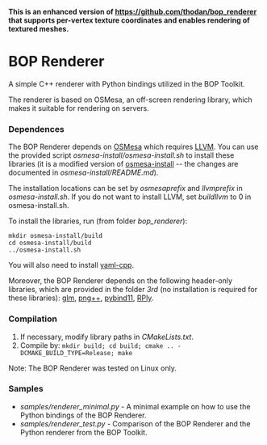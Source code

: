 **This is an enhanced version of https://github.com/thodan/bop_renderer that supports per-vertex texture coordinates and enables rendering of textured meshes.**

# BOP Renderer

A simple C++ renderer with Python bindings utilized in the BOP Toolkit.

The renderer is based on OSMesa, an off-screen rendering library, which makes it suitable for rendering on servers.

### Dependences

The BOP Renderer depends on [OSMesa](https://www.mesa3d.org/osmesa.html) which requires [LLVM](https://llvm.org/). You can use the provided script *osmesa-install/osmesa-install.sh* to install these libraries (it is a modified version of [osmesa-install](https://github.com/devernay/osmesa-install) -- the changes are documented in *osmesa-install/README.md*).

The installation locations can be set by *osmesaprefix* and *llvmprefix*  in *osmesa-install.sh*. If you do not want to install LLVM, set *buildllvm* to 0 in osmesa-install.sh.

To install the libraries, run (from folder *bop_renderer*):

```
mkdir osmesa-install/build
cd osmesa-install/build
../osmesa-install.sh
```

You will also need to install [yaml-cpp](https://github.com/jbeder/yaml-cpp/).

Moreover, the BOP Renderer depends on the following header-only libraries, which are provided in the folder *3rd* (no installation is required for these libraries): [glm](https://glm.g-truc.net/0.9.9/index.html), [png++](https://www.nongnu.org/pngpp/), [pybind11](https://github.com/pybind/pybind11), [RPly](http://w3.impa.br/~diego/software/rply/).

### Compilation

1. If necessary, modify library paths in *CMakeLists.txt*.
2. Compile by: ```mkdir build; cd build; cmake .. -DCMAKE_BUILD_TYPE=Release; make```

Note: The BOP Renderer was tested on Linux only.

### Samples

- *samples/renderer_minimal.py* - A minimal example on how to use the Python bindings of the BOP Renderer.
- *samples/renderer_test.py* - Comparison of the BOP Renderer and the Python renderer from the BOP Toolkit.
